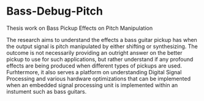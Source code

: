 # Bass-Debug-Pitch
Thesis work on Bass Pickup Effects on Pitch Manipulation

The research aims to understand the effects a bass guitar pickup has when the output signal is pitch manipulated by either shifting or synthesizing. The outcome is not necessarily providing an outright answer on the better pickup to use for such applications, but rather understand if any profound effects are being produced when different types of pickups are used. Furhtermore, it also serves a platform on understanding Digital Signal Processing and various hardware optimizations that can be implemented when an embedded signal processing unit is implemented within an instument such as bass guitars. 
